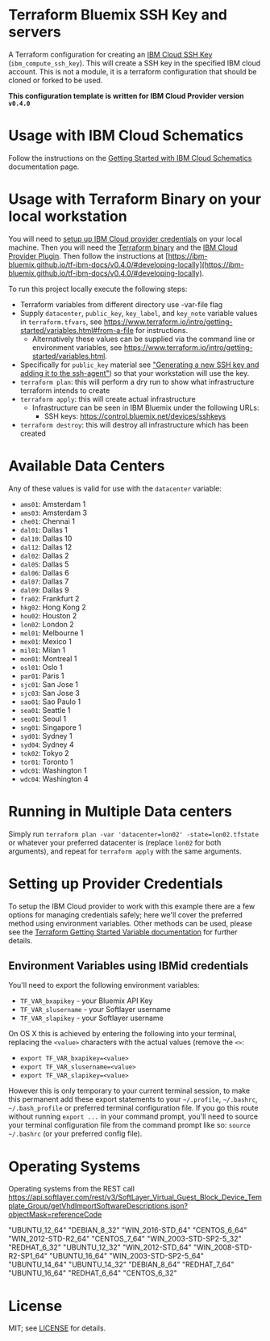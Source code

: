 # Terraform Bluemix SSH Key and servers
A Terraform configuration for creating an [IBM Cloud SSH Key](https://ibm-bluemix.github.io/tf-ibm-docs/v0.4.0/r/compute_ssh_key.html) (`ibm_compute_ssh_key`). This will create a SSH key in the specified IBM cloud account. This is not a module, it is a terraform configuration that should be cloned or forked to be used.

**This configuration template is written for IBM Cloud Provider version `v0.4.0`**

# Usage with IBM Cloud Schematics

Follow the instructions on the [Getting Started with IBM Cloud Schematics](https://console.ng.bluemix.net/docs/services/schematics/index.html#gettingstarted) documentation page.

# Usage with Terraform Binary on your local workstation
You will need to [setup up IBM Cloud provider credentials](#setting-up-provider-credentials) on your local machine. Then you will need the [Terraform binary](https://www.terraform.io/intro/getting-started/install.html) and the [IBM Cloud Provider Plugin](https://github.com/IBM-Bluemix/terraform/releases). Then follow the instructions at [https://ibm-bluemix.github.io/tf-ibm-docs/v0.4.0/#developing-locally](https://ibm-bluemix.github.io/tf-ibm-docs/v0.4.0/#developing-locally).

To run this project locally execute the following steps:

- Terraform variables from different directory use -var-file flag 
- Supply `datacenter`, `public_key`, `key_label`, and `key_note` variable values in `terraform.tfvars`, see https://www.terraform.io/intro/getting-started/variables.html#from-a-file for instructions.
  - Alternatively these values can be supplied via the command line or environment variables, see https://www.terraform.io/intro/getting-started/variables.html.
- Specifically for `public_key` material see ["Generating a new SSH key and adding it to the ssh-agent"](https://help.github.com/articles/generating-a-new-ssh-key-and-adding-it-to-the-ssh-agent/)) so that your workstation will use the key.
- `terraform plan`: this will perform a dry run to show what infrastructure terraform intends to create
- `terraform apply`: this will create actual infrastructure
  - Infrastructure can be seen in IBM Bluemix under the following URLs:
    - SSH keys: https://control.bluemix.net/devices/sshkeys
- `terraform destroy`: this will destroy all infrastructure which has been created

# Available Data Centers
Any of these values is valid for use with the `datacenter` variable:
- `ams01`: Amsterdam 1
- `ams03`: Amsterdam 3
- `che01`: Chennai 1
- `dal01`: Dallas 1
- `dal10`: Dallas 10
- `dal12`: Dallas 12
- `dal02`: Dallas 2
- `dal05`: Dallas 5
- `dal06`: Dallas 6
- `dal07`: Dallas 7
- `dal09`: Dallas 9
- `fra02`: Frankfurt 2
- `hkg02`: Hong Kong 2
- `hou02`: Houston 2
- `lon02`: London 2
- `mel01`: Melbourne 1
- `mex01`: Mexico 1
- `mil01`: Milan 1
- `mon01`: Montreal 1
- `osl01`: Oslo 1
- `par01`: Paris 1
- `sjc01`: San Jose 1
- `sjc03`: San Jose 3
- `sao01`: Sao Paulo 1
- `sea01`: Seattle 1
- `seo01`: Seoul 1
- `sng01`: Singapore 1
- `syd01`: Sydney 1
- `syd04`: Sydney 4
- `tok02`: Tokyo 2
- `tor01`: Toronto 1
- `wdc01`: Washington 1
- `wdc04`: Washington 4

# Running in Multiple Data centers
Simply run `terraform plan -var 'datacenter=lon02' -state=lon02.tfstate` or whatever your preferred datacenter is (replace `lon02` for both arguments), and repeat for `terraform apply` with the same arguments.

# Setting up Provider Credentials
To setup the IBM Cloud provider to work with this example there are a few options for managing credentials safely; here we'll cover the preferred method using environment variables. Other methods can be used, please see the [Terraform Getting Started Variable documentation](https://www.terraform.io/intro/getting-started/variables.html) for further details.

## Environment Variables using IBMid credentials
You'll need to export the following environment variables:

- `TF_VAR_bxapikey` - your Bluemix API Key
- `TF_VAR_slusername` - your Softlayer username
- `TF_VAR_slapikey` - your Softlayer username

On OS X this is achieved by entering the following into your terminal, replacing the `<value>` characters with the actual values (remove the `<>`:

- `export TF_VAR_bxapikey=<value>`
- `export TF_VAR_slusername=<value>`
- `export TF_VAR_slapikey=<value>`

However this is only temporary to your current terminal session, to make this permanent add these export statements to your `~/.profile`, `~/.bashrc`, `~/.bash_profile` or preferred terminal configuration file. If you go this route without running `export ...` in your command prompt, you'll need to source your terminal configuration file from the command prompt like so: `source ~/.bashrc` (or your preferred config file).

# Operating Systems
Operating systems from the REST call 
https://api.softlayer.com/rest/v3/SoftLayer_Virtual_Guest_Block_Device_Template_Group/getVhdImportSoftwareDescriptions.json?objectMask=referenceCode

"UBUNTU_12_64"
"DEBIAN_8_32"
"WIN_2016-STD_64"
"CENTOS_6_64"
"WIN_2012-STD-R2_64"
"CENTOS_7_64"
"WIN_2003-STD-SP2-5_32"
"REDHAT_6_32"
"UBUNTU_12_32"
"WIN_2012-STD_64"
"WIN_2008-STD-R2-SP1_64"
"UBUNTU_16_64"
"WIN_2003-STD-SP2-5_64"
"UBUNTU_14_64"
"UBUNTU_14_32"
"DEBIAN_8_64"
"REDHAT_7_64"
"UBUNTU_16_64"
"REDHAT_6_64"
"CENTOS_6_32"

# License
MIT; see [LICENSE](LICENSE) for details.
